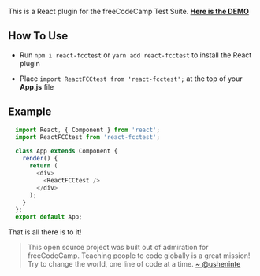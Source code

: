 This is a React plugin for the freeCodeCamp Test Suite. [**Here is the DEMO**](https://usheninte.github.io/react-fcctest/)

## How To Use

* Run `npm i react-fcctest` or `yarn add react-fcctest` to install the React plugin

* Place `import ReactFCCtest from 'react-fcctest';` at the top of your **App.js** file

## Example

```javascript
  import React, { Component } from 'react';
  import ReactFCCtest from 'react-fcctest';

  class App extends Component {
    render() {
      return (
        <div>
          <ReactFCCtest />
        </div>
      );
    }
  };
  export default App;

```

That is all there is to it!

> This open source project was built out of admiration for freeCodeCamp. Teaching people to code globally is a great mission! Try to change the world, one line of code at a time.
[~ @usheninte](https://ninte.dev)
